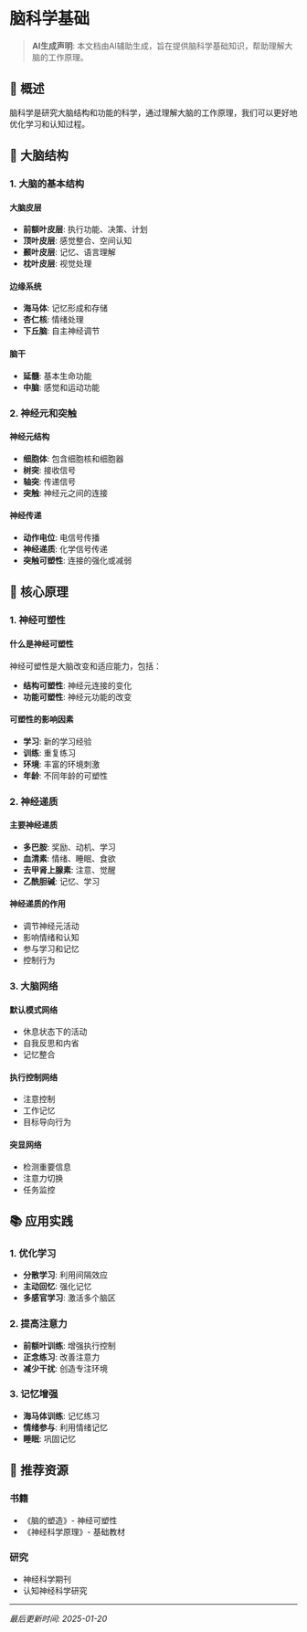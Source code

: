 # 脑科学基础

> **AI生成声明**: 本文档由AI辅助生成，旨在提供脑科学基础知识，帮助理解大脑的工作原理。

## 🎯 概述

脑科学是研究大脑结构和功能的科学，通过理解大脑的工作原理，我们可以更好地优化学习和认知过程。

## 🧠 大脑结构

### 1. 大脑的基本结构

#### 大脑皮层

- **前额叶皮层**: 执行功能、决策、计划
- **顶叶皮层**: 感觉整合、空间认知
- **颞叶皮层**: 记忆、语言理解
- **枕叶皮层**: 视觉处理

#### 边缘系统

- **海马体**: 记忆形成和存储
- **杏仁核**: 情绪处理
- **下丘脑**: 自主神经调节

#### 脑干

- **延髓**: 基本生命功能
- **中脑**: 感觉和运动功能

### 2. 神经元和突触

#### 神经元结构

- **细胞体**: 包含细胞核和细胞器
- **树突**: 接收信号
- **轴突**: 传递信号
- **突触**: 神经元之间的连接

#### 神经传递

- **动作电位**: 电信号传播
- **神经递质**: 化学信号传递
- **突触可塑性**: 连接的强化或减弱

## 🔬 核心原理

### 1. 神经可塑性

#### 什么是神经可塑性

神经可塑性是大脑改变和适应能力，包括：
- **结构可塑性**: 神经元连接的变化
- **功能可塑性**: 神经元功能的改变

#### 可塑性的影响因素

- **学习**: 新的学习经验
- **训练**: 重复练习
- **环境**: 丰富的环境刺激
- **年龄**: 不同年龄的可塑性

### 2. 神经递质

#### 主要神经递质

- **多巴胺**: 奖励、动机、学习
- **血清素**: 情绪、睡眠、食欲
- **去甲肾上腺素**: 注意、觉醒
- **乙酰胆碱**: 记忆、学习

#### 神经递质的作用

- 调节神经元活动
- 影响情绪和认知
- 参与学习和记忆
- 控制行为

### 3. 大脑网络

#### 默认模式网络

- 休息状态下的活动
- 自我反思和内省
- 记忆整合

#### 执行控制网络

- 注意控制
- 工作记忆
- 目标导向行为

#### 突显网络

- 检测重要信息
- 注意力切换
- 任务监控

## 📚 应用实践

### 1. 优化学习

- **分散学习**: 利用间隔效应
- **主动回忆**: 强化记忆
- **多感官学习**: 激活多个脑区

### 2. 提高注意力

- **前额叶训练**: 增强执行控制
- **正念练习**: 改善注意力
- **减少干扰**: 创造专注环境

### 3. 记忆增强

- **海马体训练**: 记忆练习
- **情绪参与**: 利用情绪记忆
- **睡眠**: 巩固记忆

## 📖 推荐资源

### 书籍

- 《脑的塑造》- 神经可塑性
- 《神经科学原理》- 基础教材

### 研究

- 神经科学期刊
- 认知神经科学研究

---

*最后更新时间: 2025-01-20*

